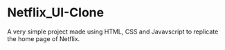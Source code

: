 # Netflix_UI-Clone

A very simple project made using HTML, CSS and Javavscript to replicate the home page of Netflix.
